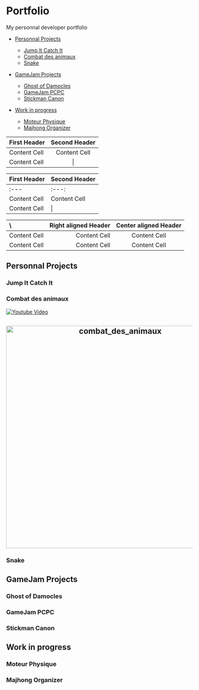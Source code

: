 # Portfolio
My personnal developer portfolio

* [Personnal Projects](#Personnal-Projects)
	* [Jump It Catch It](#Jump-It-Catch-It)
	* [Combat des animaux](#Combat-des-animaux)
	* [Snake](#snake)
* [GameJam Projects](#GameJam-Projects)
	* [Ghost of Damocles](#Ghost-of-Damocles)
	* [GameJam PCPC](#GameJam-PCPC)
	* [Stickman Canon](#Stickman-Canon)

* [Work in progress](#Work-in-progress)
	* [Moteur Physique](#Moteur-Physique)
	* [Majhong Organizer](#Majhong-Organizer)

First Header  | Second Header
------------- | :-------------:
Content Cell  | Content Cell
Content Cell  |  \| 

First Header  | Second Header
------------- | -------------
:--- | :---:
Content Cell  | Content Cell
Content Cell  |  \| 

\ | Right aligned Header | Center aligned Header
| :--- | ---: | :---:
Content Cell  | Content Cell | Content Cell
Content Cell  | Content Cell | Content Cell

## Personnal Projects
### Jump It Catch It
### Combat des animaux

[![Youtube Video](https://github.com/CavaniNicolas/Portfolio/tree/develop/video/combat_des_animaux.png)](https://www.youtube.com/watch?v=YOUTUBE_VIDEO_ID_HERE)

<h2 align="center">
  <img src="https://github.com/CavaniNicolas/Portfolio/tree/develop/video/combat_des_animaux.mp4" alt="combat_des_animaux" width="600px" />
  <br>
</h2>

### Snake

## GameJam Projects
### Ghost of Damocles
### GameJam PCPC
### Stickman Canon

## Work in progress
### Moteur Physique
### Majhong Organizer

